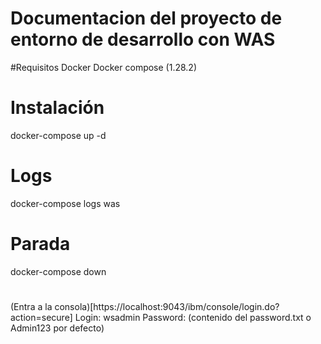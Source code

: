 # Documentacion del proyecto de entorno de desarrollo con WAS

#Requisitos
Docker
Docker compose (1.28.2)
# Instalación
docker-compose up -d
# Logs
docker-compose logs was
# Parada 
docker-compose down
#
(Entra a la consola)[https://localhost:9043/ibm/console/login.do?action=secure]
Login: wsadmin
Password: (contenido del password.txt o Admin123 por defecto) 
